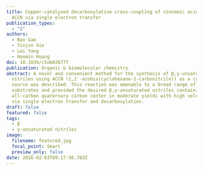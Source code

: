 ```yaml
---
title: Copper-catalyzed decarboxylative cross-coupling of cinnamic acids and
  ACCN via single electron transfer
publication_types:
  - "2"
authors:
  - Bao Gao
  - Yinjun Xie
  - Lei Yang
  - Hanmin Huang
doi: 10.1039/c5ob02677f
publication: Organic & biomolecular chemistry
abstract: A novel and convenient method for the synthesis of β,γ-unsaturated
  nitriles using ACCN (1,1'-azobis(cyclohexane-1-carbonitrile)) as a cyano
  source was described. This reaction was amenable to a broad range of
  substrates and provided the desired β,γ-unsaturated nitriles containing an
  all-carbon quaternary carbon center in moderate yields with high selectivity
  via single electron transfer and decarboxylation.
draft: false
featured: false
tags:
  - β
  - γ-unsaturated nitriles
image:
  filename: featured.jpg
  focal_point: Smart
  preview_only: false
date: 2016-02-03T09:17:56.783Z
---
```

